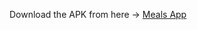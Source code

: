 Download the APK from here -> [Meals App](https://drive.google.com/drive/folders/1D3xo398Oh3Dqag4b7c2k4jcfkV3h0wKp)
